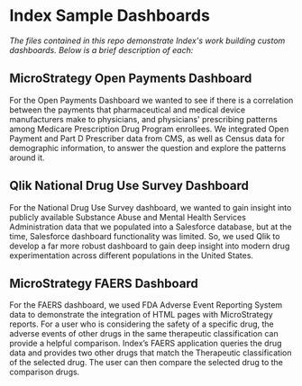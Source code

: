 # Index Sample Dashboards
*The files contained in this repo demonstrate Index's work building custom dashboards. Below is a brief description of each:*

## MicroStrategy Open Payments Dashboard
For the Open Payments Dashboard we wanted to see if there is a correlation between the payments that pharmaceutical and medical device manufacturers make to physicians, and physicians' prescribing patterns among Medicare Prescription Drug Program enrollees. We integrated Open Payment and Part D Prescriber data from CMS, as well as Census data for demographic information, to answer the question and explore the patterns around it.

## Qlik National Drug Use Survey Dashboard
For the National Drug Use Survey dashboard, we wanted to gain insight into publicly available Substance Abuse and Mental Health Services Administration data that we populated into a Salesforce database, but at the time, Salesforce dashboard functionality was limited. So, we used Qlik to develop a far more robust dashboard to gain deep insight into modern drug experimentation across different populations in the United States.

## MicroStrategy FAERS Dashboard
For the FAERS dashboard, we used FDA Adverse Event Reporting System data to demonstrate the integration of HTML pages with MicroStrategy reports. For a user who is considering the safety of a specific drug, the adverse events of other drugs in the same therapeutic classification can provide a helpful comparison. Index’s FAERS application queries the drug data and provides two other drugs that match the Therapeutic classification of the selected drug. The user can then compare the selected drug to the comparison drugs.

